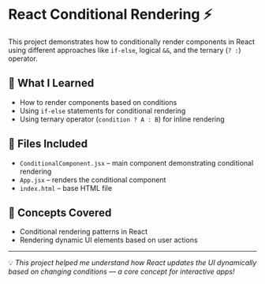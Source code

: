 
# React Conditional Rendering ⚡

This project demonstrates how to conditionally render components in React using different approaches like `if-else`, logical `&&`, and the ternary (`? :`) operator.

## 🚀 What I Learned
- How to render components based on conditions
- Using `if-else` statements for conditional rendering
- Using ternary operator (`condition ? A : B`) for inline rendering

## 📂 Files Included
- `ConditionalComponent.jsx` – main component demonstrating conditional rendering
- `App.jsx` – renders the conditional component
- `index.html` – base HTML file

## 🧠 Concepts Covered
- Conditional rendering patterns in React
- Rendering dynamic UI elements based on user actions

---

💡 *This project helped me understand how React updates the UI dynamically based on changing conditions — a core concept for interactive apps!*
